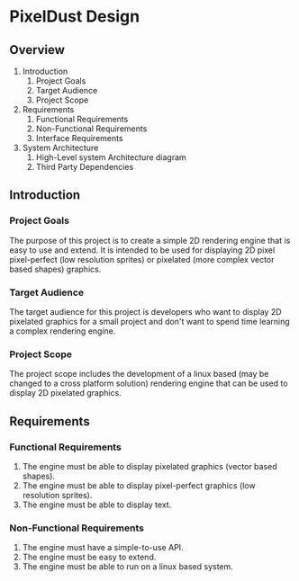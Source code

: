 # PixelDust Design

## Overview

1. Introduction
    1. Project Goals
    2. Target Audience
    3. Project Scope
2. Requirements
    1. Functional Requirements
    2. Non-Functional Requirements
    3. Interface Requirements
3. System Architecture
   1. High-Level system Architecture diagram
   2. Third Party Dependencies

## Introduction

### Project Goals

The purpose of this project is to create a simple 2D rendering engine that is easy to use and extend. It is intended to
be used for displaying 2D pixel pixel-perfect (low resolution sprites) or pixelated (more complex vector based shapes)
graphics.

### Target Audience

The target audience for this project is developers who want to display 2D pixelated graphics for a small project and
don't want to spend time learning a complex rendering engine.

### Project Scope

The project scope includes the development of a linux based (may be changed to a cross platform solution) rendering
engine that can be used to display 2D pixelated graphics.

## Requirements

### Functional Requirements

1. The engine must be able to display pixelated graphics (vector based shapes).
2. The engine must be able to display pixel-perfect graphics (low resolution sprites).
3. The engine must be able to display text.

### Non-Functional Requirements

1. The engine must have a simple-to-use API.
2. The engine must be easy to extend.
3. The engine must be able to run on a linux based system.